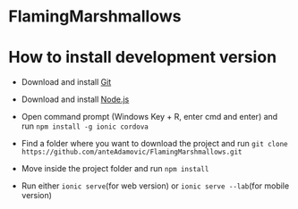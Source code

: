# FlamingMarshmallows

# How to install development version

- Download and install [Git](https://git-scm.com/download/win)

- Download and install [Node.js](https://nodejs.org/dist/v6.9.5/node-v6.9.5-x64.msi)

- Open command prompt (Windows Key + R, enter cmd and enter) and run `npm install -g ionic cordova`

- Find a folder where you want to download the project and run `git clone https://github.com/anteAdamovic/FlamingMarshmallows.git`

- Move inside the project folder and run `npm install`

- Run either `ionic serve`(for web version) or `ionic serve --lab`(for mobile version)
